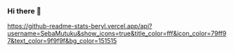 ### Hi there 👋
<!-- [![@SebaMutuku's GitHub stats](https://github-readme-stats.vercel.app/api?username=SebaMutuku&count_private=true&show_icons=true&theme=radical)](https://github.com/SebaMutuku/github-readme-stats) -->
https://github-readme-stats-beryl.vercel.app/api?username=SebaMutuku&show_icons=true&title_color=fff&icon_color=79ff97&text_color=9f9f9f&bg_color=151515
